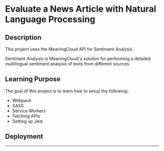# Evaluate a News Article with Natural Language Processing

## Description

This project uses the MeaningCloud API for Sentiment Analysis

Sentiment Analysis is MeaningCloud's solution for performing a detailed multilingual sentiment analysis of texts from different sources.

## Learning Purpose

The goal of this project is to learn how to setup the following:

* Webpack
* SASS
* Service Workers
* Fetching APIs
* Setting up Jest

## Deployment

---